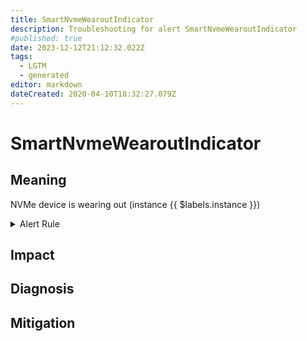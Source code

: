 ```yaml
---
title: SmartNvmeWearoutIndicator
description: Troubleshooting for alert SmartNvmeWearoutIndicator
#published: true
date: 2023-12-12T21:12:32.022Z
tags: 
  - LGTM
  - generated
editor: markdown
dateCreated: 2020-04-10T18:32:27.079Z
---
```


# SmartNvmeWearoutIndicator

## Meaning
[//]: # "Short paragraph that explains what the alert means"
NVMe device is wearing out (instance {{ $labels.instance }})

<details>
  <summary>Alert Rule</summary>

{{% rule "smart-device-monitoring/smartctl-exporter.yml" "SmartNvmeWearoutIndicator" %}}

{{% comment %}}

```yaml
alert: SmartNvmeWearoutIndicator
expr: smartctl_device_available_spare{device=~"nvme.*"} < smartctl_device_available_spare_threshold{device=~"nvme.*"}
for: 15m
labels:
    severity: critical
annotations:
    summary: Smart NVME Wearout Indicator (instance {{ $labels.instance }})
    description: |-
        NVMe device is wearing out (instance {{ $labels.instance }})
          VALUE = {{ $value }}
          LABELS = {{ $labels }}
    runbook: https://github.com/srerun/prometheus-alerts/blob/main/content/runbooks/smartctl-exporter/SmartNvmeWearoutIndicator.md

```

{{% /comment %}}

</details>


## Impact
[//]: # "What could / will happen if the alert is not addressed"



## Diagnosis
[//]: # "Steps to take to identify the cause of the problem"



## Mitigation
[//]: # "The steps necessary to resolve the alert"
